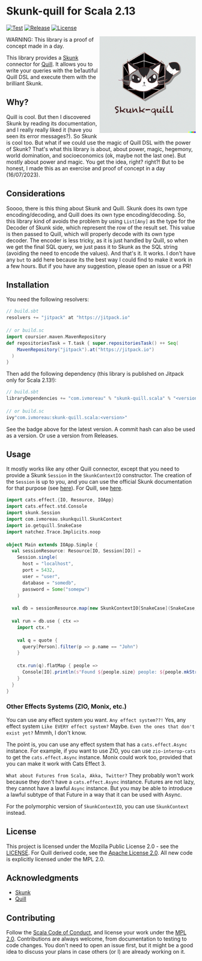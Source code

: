# Skunk-quill for Scala 2.13
[![Test](https://github.com/ivanmoreau/skunk-quill.scala/actions/workflows/test.yml/badge.svg)](https://github.com/ivanmoreau/skunk-quill.scala/actions/workflows/test.yml)
[![Release](https://jitpack.io/v/com.ivmoreau/skunk-quill.scala.svg)](https://jitpack.io/#com.ivmoreau/skunk-quill.scala)
[![License](https://img.shields.io/badge/license-MPL%202.0-blue.svg)](https://opensource.org/licenses/MPL-2.0)

<img align="right" width="256px" height="256px" src=".github/skunk.png"/>

WARNING: This library is a proof of concept made in a day.

This library provides a [Skunk](https://typelevel.org/skunk/) connector for [Quill](https://getquill.io/).
It allows you to write your queries with the be1autiful Quill DSL and execute them with the brilliant Skunk.

## Why?

Quill is cool. But then I discovered Skunk by reading its documentation, and I really really liked it
(have you seen its error messages?). So Skunk is cool too. But what if we could use the magic of Quill
DSL with the power of Skunk? That's what this library is about, about power, magic, hegemony,
world domination, and socioeconomics (ok, maybe not the last one). But mostly about power and magic.
You get the idea, right? right?! But to be honest, I made this as an exercise and proof of concept
in a day (16/07/2023).

## Considerations

Soooo, there is this thing about Skunk and Quill. Skunk does its own type encoding/decoding, and
Quill does its own type encoding/decoding. So, this library kind of avoids the problem by using
`List[Any]` as the type for the Decoder of Skunk side, which represent the row of the result set.
This value is then passed to Quill, which will properly decode with its own type decoder. The encoder
is less tricky, as it is just handled by Quill, so when we get the final SQL query, we just pass it
to Skunk as the SQL string (avoiding the need to encode the values). And that's it. It works. I don't
have any `but` to add here because its the best way I could find to make it work in a few hours.
But if you have any suggestion, please open an issue or a PR!

## Installation

You need the following resolvers:

```scala
// build.sbt
resolvers += "jitpack" at "https://jitpack.io"

// or build.sc
import coursier.maven.MavenRepository
def repositoriesTask = T.task { super.repositoriesTask() ++ Seq(
    MavenRepository("jitpack").at("https://jitpack.io")
  )
}
```

Then add the following dependency (this library is published on Jitpack only for Scala 2.13!):

```scala
// build.sbt
libraryDependencies += "com.ivmoreau" % "skunk-quill.scala" % "<version>"

// or build.sc
ivy"com.ivmoreau:skunk-quill.scala:<version>"
```

See the badge above for the latest version. A commit hash can also be used as a version.
Or use a version from Releases.

## Usage

It mostly works like any other Quill connector, except that you need to provide a Skunk `Session`
in the `SkunkContextIO` constructor. The creation of the `Session` is up to you, and you can use
the official Skunk documentation for that purpose
(see [here](https://typelevel.org/skunk/reference/Sessions.html)). For Quill, see
[here](https://web.archive.org/web/20230526004744/https://getquill.io/#docs).

```scala
import cats.effect.{IO, Resource, IOApp}
import cats.effect.std.Console
import skunk.Session
import com.ivmoreau.skunkquill.SkunkContext
import io.getquill.SnakeCase
import natchez.Trace.Implicits.noop

object Main extends IOApp.Simple {
  val sessionResource: Resource[IO, Session[IO]] =
    Session.single(
      host = "localhost",
      port = 5432,
      user = "user",
      database = "somedb",
      password = Some("somepw")
    )

  val db = sessionResource.map(new SkunkContextIO[SnakeCase](SnakeCase, _))
  
  val run = db.use { ctx =>
    import ctx.*

    val q = quote {
      query[Person].filter(p => p.name == "John")
    }

    ctx.run(q).flatMap { people =>
      Console[IO].println(s"Found ${people.size} people: ${people.mkString(", ")}")
    }
  }
}
```

### Other Effects Systems (ZIO, Monix, etc.)

You can use any effect system you want. `Any effect system??!` Yes, any effect system
`Like EVERY effect system?` Maybe. `Even the ones that don't exist yet?` Mmmh, I don't know.

The point is, you can use any effect system that has a `cats.effect.Async` instance. For example,
if you want to use ZIO, you can use `zio-interop-cats` to get the `cats.effect.Async` instance.
Monix could work too, provided that you can make it work with Cats Effect 3.

`What about Futures from Scala, Akka, Twitter?` They probably won't work because they don't have
a `cats.effect.Async` instance. Futures are not lazy, they cannot have a lawful `Async`
instance. But you may be able to introduce a lawful subtype of that Future in a way that it can be
used with Async.

For the polymorphic version of `SkunkContextIO`, you can use `SkunkContext` instead.

## License

This project is licensed under the Mozilla Public License 2.0 - see the [LICENSE](LICENSE). For
Quill derived code, see the [Apache License 2.0](https://github.com/zio/zio-quill/blob/master/LICENSE.txt).
All new code is explicitly licensed under the MPL 2.0.

## Acknowledgments

* [Skunk](https://typelevel.org/skunk/)
* [Quill](https://getquill.io/)

## Contributing

Follow the [Scala Code of Conduct](https://www.scala-lang.org/conduct/), and license your work
under the [MPL 2.0](LICENSE). Contributions are always welcome, from documentation to testing to
code changes. You don't need to open an issue first, but it might be a good idea to discuss your
plans in case others (or I) are already working on it.